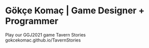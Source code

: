 # Gökçe Komaç | Game Designer + Programmer
Play our GGJ2021 game Tavern Stories gokcekomac.github.io/TavernStories
